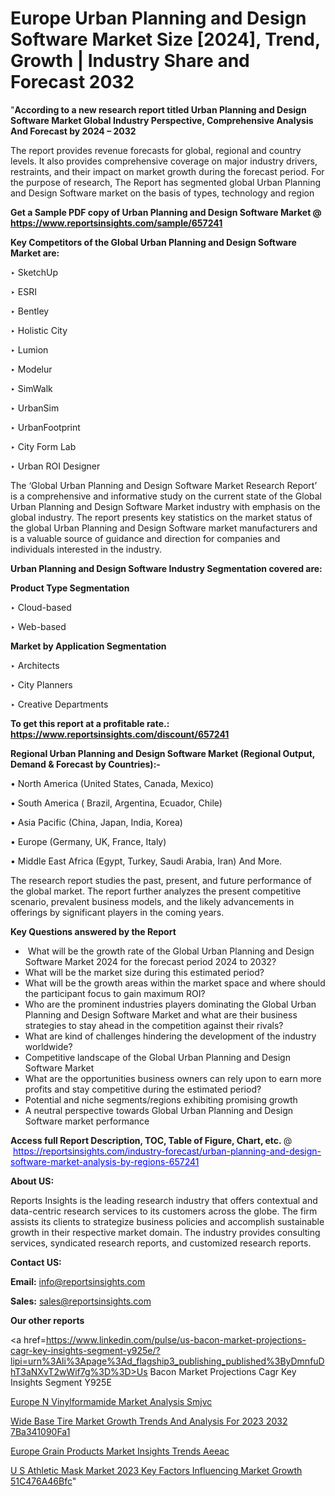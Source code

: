 # Europe Urban Planning and Design Software Market Size [2024], Trend, Growth | Industry Share and Forecast 2032

"<strong>According to a new research report titled Urban Planning and Design Software Market Global Industry Perspective, Comprehensive Analysis And Forecast by 2024 – 2032</strong>

The report provides revenue forecasts for global, regional and country levels. It also provides comprehensive coverage on major industry drivers, restraints, and their impact on market growth during the forecast period. For the purpose of research, The Report has segmented global Urban Planning and Design Software market on the basis of types, technology and region

<strong>Get a Sample PDF copy of Urban Planning and Design Software Market </strong><strong>@<a href=https://www.reportsinsights.com/sample/657241 style=color:#0000ff;> https://www.reportsinsights.com/sample/657241</a></strong></font>

<strong>Key Competitors of the Global Urban Planning and Design Software Market are:</strong>

‣ SketchUp

‣ ESRI

‣ Bentley

‣ Holistic City

‣ Lumion

‣ Modelur

‣ SimWalk

‣ UrbanSim

‣ UrbanFootprint

‣ City Form Lab

‣ Urban ROI Designer

The ‘Global Urban Planning and Design Software Market Research Report’ is a comprehensive and informative study on the current state of the Global Urban Planning and Design Software Market industry with emphasis on the global industry. The report presents key statistics on the market status of the global Urban Planning and Design Software market manufacturers and is a valuable source of guidance and direction for companies and individuals interested in the industry.

<strong>Urban Planning and Design Software Industry Segmentation covered are:</strong>

<strong>Product Type Segmentation</strong>

‣ Cloud-based

‣ Web-based

<strong>Market by Application Segmentation</strong>

‣ Architects

‣ City Planners

‣ Creative Departments

<strong>To get this report at a profitable rate.: <a href=https://www.reportsinsights.com/discount/657241 style=color:#0000ff;>https://www.reportsinsights.com/discount/657241</a></strong></font>

<strong>Regional Urban Planning and Design Software Market (Regional Output, Demand &amp; Forecast by Countries):-</strong>

• North America (United States, Canada, Mexico)

• South America ( Brazil, Argentina, Ecuador, Chile)

• Asia Pacific (China, Japan, India, Korea)

• Europe (Germany, UK, France, Italy)

• Middle East Africa (Egypt, Turkey, Saudi Arabia, Iran) And More.

The research report studies the past, present, and future performance of the global market. The report further analyzes the present competitive scenario, prevalent business models, and the likely advancements in offerings by significant players in the coming years.

<strong>Key Questions answered by the Report</strong>
<ul>
  <li> What will be the growth rate of the Global Urban Planning and Design Software Market 2024 for the forecast period 2024 to 2032?</li>
  <li>What will be the market size during this estimated period?</li>
  <li>What will be the growth areas within the market space and where should the participant focus to gain maximum ROI?</li>
  <li>Who are the prominent industries players dominating the Global Urban Planning and Design Software Market and what are their business strategies to stay ahead in the competition against their rivals?</li>
  <li>What are kind of challenges hindering the development of the industry worldwide?</li>
  <li>Competitive landscape of the Global Urban Planning and Design Software Market</li>
  <li>What are the opportunities business owners can rely upon to earn more profits and stay competitive during the estimated period?</li>
  <li>Potential and niche segments/regions exhibiting promising growth</li>
  <li>A neutral perspective towards Global Urban Planning and Design Software market performance</li>
</ul>
<strong>Access full Report Description, TOC, Table of Figure, Chart, etc. </strong>@  <a href=https://reportsinsights.com/industry-forecast/urban-planning-and-design-software-market-analysis-by-regions-657241 style=color:#0000ff;>https://reportsinsights.com/industry-forecast/urban-planning-and-design-software-market-analysis-by-regions-657241</a></font>

<strong><strong>About US</strong>:</strong>

Reports Insights is the leading research industry that offers contextual and data-centric research services to its customers across the globe. The firm assists its clients to strategize business policies and accomplish sustainable growth in their respective market domain. The industry provides consulting services, syndicated research reports, and customized research reports.

<strong>Contact US:</strong>

<p class=""""><b>Email:</b> <a href=mailto:info@reportsinsights.com>info@reportsinsights.com</a></p>
<p class=""""><b>Sales:</b> <a href=mailto:sales@reportsinsights.com>sales@reportsinsights.com</a></p>

<strong>Our other reports</strong>

<a href=https://www.linkedin.com/pulse/us-bacon-market-projections-cagr-key-insights-segment-y925e/?lipi=urn%3Ali%3Apage%3Ad_flagship3_publishing_published%3ByDmnfuDhT3aNXvT2wWif7g%3D%3D>Us Bacon Market Projections Cagr Key Insights Segment Y925E</a>

<a href=https://www.linkedin.com/pulse/europe-n-vinylformamide-market-analysis-smjvc/>Europe N Vinylformamide Market Analysis Smjvc</a>

<a href=https://medium.com/@sakshideshmukh994/wide-base-tire-market-growth-trends-and-analysis-for-2023-2032-7ba341090fa1>Wide Base Tire Market Growth Trends And Analysis For 2023 2032 7Ba341090Fa1</a>

<a href=https://www.linkedin.com/pulse/europe-grain-products-market-insights-trends-aeeac/>Europe Grain Products Market Insights Trends Aeeac</a>

<a href=https://medium.com/@d7298290/u-s-athletic-mask-market-2023-key-factors-influencing-market-growth-51c476a46bfc>U S Athletic Mask Market 2023 Key Factors Influencing Market Growth 51C476A46Bfc</a>"
